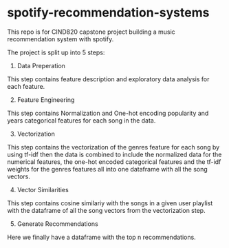 # spotify-recommendation-systems
This repo is for CIND820 capstone project building a music recommendation system with spotify.

The project is split up into 5 steps: 

1. Data Preperation

This step contains feature description and exploratory data analysis for each feature.

2. Feature Engineering 

This step contains Normalization and One-hot encoding popularity and years categorical features for each song in the data.

3. Vectorization

This step contains the vectorization of the genres feature for each song by using tf-idf then the data is combined to include the normalized data for the numerical features, the one-hot encoded categorical features and the tf-idf weights for the genres features all into one dataframe with all the song vectors.

4. Vector Similarities

This step contains cosine similariy with the songs in a given user playlist with the dataframe of all the song vectors from the vectorization step. 

5. Generate Recommendations

Here we finally have a dataframe with the top n recommendations.
